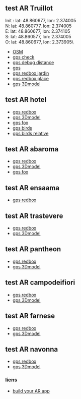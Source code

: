 ## test AR Truillot

Init : lat: 48.860677, lon: 2.374005\
N: lat: 48.860777, lon: 2.374005\
E: lat: 48.860677, lon: 2.374105\
S: lat: 48.860577, lon: 2.374005\
O: lat: 48.860677, lon: 2.373905\

* [OSM](./truillot/osm-my-position_firstpos/index.html)
* [gps check](./truillot/gps_check.html)
* [gps debug distance](./truillot/gps_boxes_debug.html)
* [gps](./truillot/gps_boxes.html)
* [gps redbox jardin](./truillot/gps_jardin.html)
* [gps redbox place](./truillot/gps_place.html)
* [gps 3Dmodel](./truillot/gps_3Dmodel.html)
<!-- * [simulate](./truillot/simulate_boxes.html) -->

## test AR hotel
* [gps redbox](./hotel/gps_redbox.html)
* [gps 3Dmodel](./hotel/gps_3Dmodel.html)
* [gps fox](./hotel/gps_fox.html)
* [gps birds](./hotel/gps_birds.html)
* [gps birds relative](./hotel/gps_birds_relative.html)

## test AR abaroma
* [gps redbox](./abaroma/gps_redbox.html)
* [gps 3Dmodel](./abaroma/gps_3Dmodel.html)
* [gps fox](./abaroma/gps_fox.html)

## test AR ensaama
* [gps redbox](./ensaama/gps_3Dmodel.html)

## test AR trastevere
* [gps redbox](./transtevere/gps_redbox.html)
* [gps 3Dmodel](./transtevere/gps_3Dmodel.html)

## test AR pantheon
* [gps redbox](./pantheon/gps_redbox.html)
* [gps 3Dmodel](./pantheon/gps_3Dmodel.html)

## test AR campodeifiori
* [gps redbox](./campodeifiori/gps_redbox.html)
* [gps 3Dmodel](./campodeifiori/gps_3Dmodel.html)

## test AR farnese
* [gps redbox](./farnese/gps_redbox.html)
* [gps 3Dmodel](./farnese/gps_3Dmodel.html)

## test AR navonna
* [gps redbox](./navonna/gps_redbox.html)
* [gps 3Dmodel](./navonna/gps_3Dmodel.html)



### liens
* [build your AR app](https://medium.com/chialab-open-source/build-your-location-based-augmented-reality-web-app-c2442e716564)